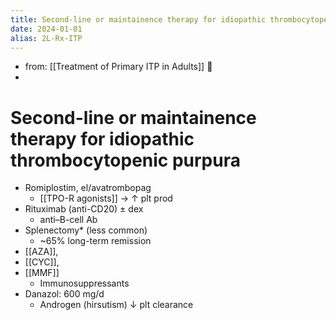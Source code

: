 ```yaml
---
title: Second-line or maintainence therapy for idiopathic thrombocytopenic purpura
date: 2024-01-01
alias: 2L-Rx-ITP
---
```


- from: [[Treatment of Primary ITP in Adults]] 󰒖
- 
# Second-line or maintainence therapy for idiopathic thrombocytopenic purpura

- Romiplostim, el/avatrombopag
  - [[TPO-R agonists]] → ↑ plt prod
- Rituximab (anti-CD20) ± dex
  - anti–B-cell Ab
- Splenectomy\* (less common)
  - ~65% long-term remission
- [[AZA]], 
- [[CYC]], 
- [[MMF]]
    - Immunosuppressants
- Danazol: 600 mg/d
    - Androgen (hirsutism) ↓ plt clearance
